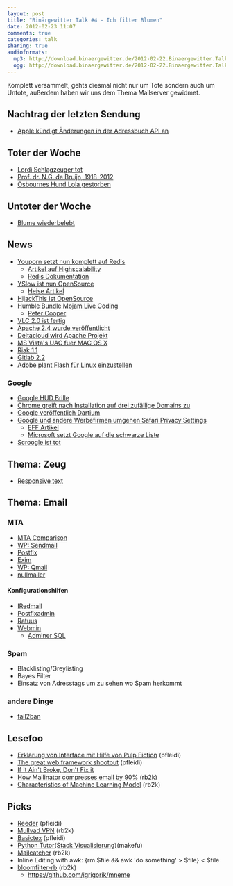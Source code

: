 ```yaml
---
layout: post
title: "Binärgewitter Talk #4 - Ich filter Blumen"
date: 2012-02-23 11:07
comments: true
categories: talk
sharing: true
audioformats:
  mp3: http://download.binaergewitter.de/2012-02-22.Binaergewitter.Talk.4.mp3
  ogg: http://download.binaergewitter.de/2012-02-22.Binaergewitter.Talk.4.ogg
---
```

Komplett versammelt, gehts diesmal nicht nur um Tote sondern auch um Untote, außerdem haben wir uns dem Thema Mailserver gewidmet.
 
## Nachtrag der letzten Sendung
- [Apple kündigt Änderungen in der Adressbuch API an]( http://allthingsd.com/20120215/apple-app-access-to-contact-data-will-require-explicit-user-permission/ )

## Toter der Woche
- [Lordi Schlagzeuger tot]( http://www.focus.de/kultur/musik/hardrockband-lordi-schlagzeuger-stirbt-im-alter-von-38-jahren_aid_714479.html )
- [Prof. dr. N.G. de Bruijn, 1918-2012]( http://www.science.uva.nl/math/#item1329781416 )
- [Osbournes Hund Lola gestorben]( http://www.promiflash.de/jack-osbourne-hund-lola-verstorben-12022220.html )

## Untoter der Woche
- [Blume wiederbelebt](http://www.nytimes.com/2012/02/21/science/new-life-from-an-arctic-flower-that-died-32000-years-ago.html?_r=1 )

## News
- [Youporn setzt nun komplett auf Redis]( https://groups.google.com/forum/?fromgroups#!topic/redis-db/d4QcWV0p-YM )
    * [Artikel auf Highscalability]( http://highscalability.com/blog/2012/2/16/a-super-short-on-the-youporn-stack-300k-qps-and-100-million.html )
    * [Redis Dokumentation]( http://redis.io/commands )
- [YSlow ist nun OpenSource]( https://github.com/marcelduran/yslow )
    * [Heise Artikel]( http://www.heise.de/developer/meldung/Yahoo-stellt-YSlow-Seitenanalyse-unter-BSD-Lizenz-1436497.html )
- [HijackThis ist OpenSource](http://www.heise.de/open/meldung/HijackThis-ist-jetzt-Open-Source-1437510.html )
- [Humble Bundle Mojam Live Coding](http://www.humblebundle.com/ )
    - [Peter Cooper](http://peterc.org/ )
- [VLC 2.0 ist fertig]( http://www.golem.de/news/mediaplayer-vlc-player-in-der-version-2-0-ist-fertig-1202-89871.html )
- [Apache 2.4 wurde veröffentlicht]( http://httpd.apache.org/docs/2.4/new_features_2_4.html )
- [Deltacloud wird Apache Projekt]( http://www.golem.de/news/rest-api-red-hats-deltacloud-wird-zum-apache-projekt-1202-89808.html )
- [MS Vista's UAC fuer MAC OS X](http://news.hitb.org/content/os-x-mountain-lion-gatekeeper-can-it-really-keep-malware-out )
- [Riak 1.1](https://github.com/basho/riak/blob/master/RELEASE-NOTES.org )
- [Gitlab 2.2](http://blog.gitlabhq.com/gitlab-version-2-2 )
- [Adobe plant Flash für Linux einzustellen]( http://www.phoronix.com/scan.php?page=news_item&px=MTA2MDc )

### Google
- [Google HUD Brille]( http://www.netzwelt.de/news/90991-head-up-display-google.html )
- [Chrome greift nach Installation auf drei zufällige Domains zu]( https://mikewest.org/2012/02/chrome-connects-to-three-random-domains-at-startup )
- [Google veröffentlich Dartium]( http://arstechnica.com/business/news/2012/02/google-has-released-dartium-a-chromium-build-with-a-dart-vm.ars )
- [Google und andere Werbefirmen umgehen Safari Privacy Settings]( http://cyberlaw.stanford.edu/blog/2012/02/safari-trackers )
    * [EFF Artikel]( https://www.eff.org/deeplinks/2012/02/time-make-amends-google-circumvents-privacy-settings-safari-users )
    * [Microsoft setzt Google auf die schwarze Liste]( http://www.golem.de/news/cookies-microsoft-setzt-google-auf-die-schwarze-liste-1202-89910.html )
- [Scroogle ist tot]( http://www.golem.de/news/suchmaschine-scroogle-ist-tot-1202-89947.html )

## Thema: Zeug
- [Responsive text](http://www.frankieroberto.com/responsive_text )

## Thema: Email

### MTA
- [MTA Comparison]( http://shearer.org/MTA_Comparison )
- [WP: Sendmail](http://de.wikipedia.org/wiki/Sendmail )
- [Postfix](http://de.postfix.org/ )
- [Exim](http://www.exim.org/ )
- [WP: Qmail](http://de.wikipedia.org/wiki/Qmail )
- [nullmailer](http://untroubled.org/nullmailer/ )

#### Konfigurationshilfen
- [IRedmail]( http://www.iredmail.org/ )
- [Postfixadmin]( http://postfixadmin.sourceforge.net/ )
- [Ratuus]( http://www.ratuus.org/ )
- [Webmin](http://webmin.com )
    - [Adminer SQL](http://www.adminer.org/ )

### Spam
- Blacklisting/Greylisting
- Bayes Filter
- Einsatz von Adresstags um zu sehen wo Spam herkommt

### andere Dinge
 - [fail2ban](http://www.fail2ban.org/wiki/index.php/Main_Page )

## Lesefoo
- [Erklärung von Interface mit Hilfe von Pulp Fiction]( http://stackoverflow.com/questions/9107385/multiple-inheritance-in-actionscript-3/9108998#9108998 ) (pfleidi)
- [The great web framework shootout]( https://github.com/seedifferently/the-great-web-framework-shootout ) (pfleidi)
- [If it Ain't Broke, Don't Fix it]( http://www.computerworld.com/s/article/9224415/If_It_Ain_t_Broke_Don_t_Fix_It_Ancient_Computers_in_Use_Today?taxonomyId=12 )
- [How Mailinator compresses email by 90%](http://mailinator.blogspot.com/2012/02/how-mailinator-compresses-email-by-90.html ) (rb2k)
- [Characteristics of Machine Learning Model](http://horicky.blogspot.com/2012/02/characteristics-of-machine-learning.html ) (rb2k)

## Picks
- [Reeder]( http://reederapp.com/ ) (pfleidi)
- [Mullvad VPN](http://mullvad.net/ ) (rb2k)
- [Basictex]( http://www.tug.org/mactex/2011/morepackages.html ) (pfleidi)
- [Python Tutor(Stack Visualisierung)](http://people.csail.mit.edu/pgbovine/python/tutor.html#mode=visualize )(makefu)
- [Mailcatcher](http://mailcatcher.me/ ) (rb2k)
- Inline Editing with awk:
    {rm $file && awk 'do something' > $file} < $file
- [bloomfilter-rb](https://github.com/igrigorik/bloomfilter-rb ) (rb2k)
    - https://github.com/igrigorik/mneme

